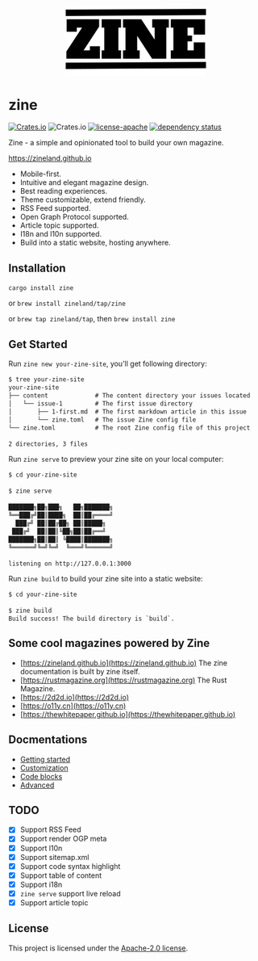 <p align="center">
    <img align="center" width="280" src="zine.svg">
</p>

# zine

[![Crates.io](https://img.shields.io/crates/v/zine.svg)](https://crates.io/crates/zine)
![Crates.io](https://img.shields.io/crates/d/zine)
[![license-apache](https://img.shields.io/badge/license-Apache-yellow.svg)](./LICENSE)
[![dependency status](https://deps.rs/crate/zine/latest/status.svg)](https://deps.rs/crate/zine)

Zine - a simple and opinionated tool to build your own magazine.

https://zineland.github.io

- Mobile-first.
- Intuitive and elegant magazine design.
- Best reading experiences.
- Theme customizable, extend friendly.
- RSS Feed supported.
- Open Graph Protocol supported.
- Article topic supported.
- I18n and l10n supported.
- Build into a static website, hosting anywhere.

## Installation

`cargo install zine`

or `brew install zineland/tap/zine`

or `brew tap zineland/tap`, then `brew install zine`

## Get Started

Run `zine new your-zine-site`, you'll get following directory:

```
$ tree your-zine-site
your-zine-site
├── content             # The content directory your issues located
│   └── issue-1         # The first issue directory
│       ├── 1-first.md  # The first markdown article in this issue
│       └── zine.toml   # The issue Zine config file
└── zine.toml           # The root Zine config file of this project

2 directories, 3 files
```

Run `zine serve` to preview your zine site on your local computer:

```
$ cd your-zine-site

$ zine serve

███████╗██╗███╗   ██╗███████╗
╚══███╔╝██║████╗  ██║██╔════╝
  ███╔╝ ██║██╔██╗ ██║█████╗
 ███╔╝  ██║██║╚██╗██║██╔══╝
███████╗██║██║ ╚████║███████╗
╚══════╝╚═╝╚═╝  ╚═══╝╚══════╝

listening on http://127.0.0.1:3000
```

Run `zine build` to build your zine site into a static website:

```
$ cd your-zine-site

$ zine build
Build success! The build directory is `build`.
```

## Some cool magazines powered by Zine

- [https://zineland.github.io](https://zineland.github.io) The zine documentation is built by zine itself.
- [https://rustmagazine.org](https://rustmagazine.org) The Rust Magazine.
- [https://2d2d.io](https://2d2d.io)
- [https://o11y.cn](https://o11y.cn)
- [https://thewhitepaper.github.io](https://thewhitepaper.github.io)

## Docmentations

- [Getting started](https://zineland.github.io/getting-started)
- [Customization](https://zineland.github.io/customization)
- [Code blocks](https://zineland.github.io/code-blocks)
- [Advanced](https://zineland.github.io/advanced)

## TODO

- [x] Support RSS Feed
- [x] Support render OGP meta
- [x] Support l10n
- [x] Support sitemap.xml
- [x] Support code syntax highlight
- [x] Support table of content
- [x] Support i18n
- [x] `zine serve` support live reload
- [x] Support article topic

## License

This project is licensed under the [Apache-2.0 license](./LICENSE).
